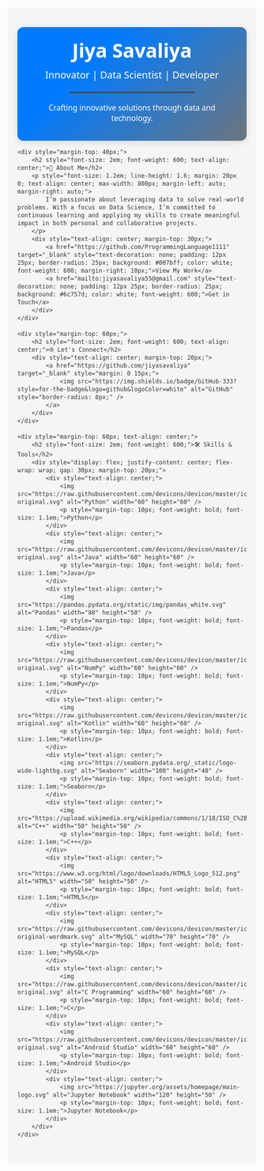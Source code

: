 <div style="background-color: #f5f5f5; padding: 40px 20px; font-family: 'Segoe UI', Tahoma, Geneva, Verdana, sans-serif; color: #333;">
    <div style="background: linear-gradient(135deg, #007bff 30%, #6c757d 100%); padding: 20px; border-radius: 12px; box-shadow: 0 4px 15px rgba(0, 0, 0, 0.1);">
        <div style="text-align: center; color: white;">
            <h1 style="font-size: 2.8em; font-weight: 700; margin: 0;">Jiya Savaliya</h1>
            <p style="font-size: 1.4em; margin: 10px 0;">Innovator | Data Scientist | Developer</p>
            <hr style="width: 60%; margin: 20px auto; border-top: 2px solid rgba(255, 255, 255, 0.3);" />
            <p style="font-size: 1.1em;">Crafting innovative solutions through data and technology.</p>
        </div>
    </div>
    
    <div style="margin-top: 40px;">
        <h2 style="font-size: 2em; font-weight: 600; text-align: center;">🚀 About Me</h2>
        <p style="font-size: 1.2em; line-height: 1.6; margin: 20px 0; text-align: center; max-width: 800px; margin-left: auto; margin-right: auto;">
            I’m passionate about leveraging data to solve real-world problems. With a focus on Data Science, I’m committed to continuous learning and applying my skills to create meaningful impact in both personal and collaborative projects.
        </p>
        <div style="text-align: center; margin-top: 30px;">
            <a href="https://github.com/ProgrammingLanguage1111" target="_blank" style="text-decoration: none; padding: 12px 25px; border-radius: 25px; background: #007bff; color: white; font-weight: 600; margin-right: 10px;">View My Work</a>
            <a href="mailto:jiyasavaliya55@gmail.com" style="text-decoration: none; padding: 12px 25px; border-radius: 25px; background: #6c757d; color: white; font-weight: 600;">Get in Touch</a>
        </div>
    </div>
    
    <div style="margin-top: 60px;">
        <h2 style="font-size: 2em; font-weight: 600; text-align: center;">🌐 Let's Connect</h2>
        <div style="text-align: center; margin-top: 20px;">
            <a href="https://github.com/jiyasavaliya" target="_blank" style="margin: 0 15px;">
                <img src="https://img.shields.io/badge/GitHub-333?style=for-the-badge&logo=github&logoColor=white" alt="GitHub" style="border-radius: 8px;" />
            </a>
        </div>
    </div>
    
    <div style="margin-top: 60px; text-align: center;">
        <h2 style="font-size: 2em; font-weight: 600;">🛠️ Skills & Tools</h2>
        <div style="display: flex; justify-content: center; flex-wrap: wrap; gap: 30px; margin-top: 20px;">
            <div style="text-align: center;">
                <img src="https://raw.githubusercontent.com/devicons/devicon/master/icons/python/python-original.svg" alt="Python" width="60" height="60" />
                <p style="margin-top: 10px; font-weight: bold; font-size: 1.1em;">Python</p>
            </div>
            <div style="text-align: center;">
                <img src="https://raw.githubusercontent.com/devicons/devicon/master/icons/java/java-original.svg" alt="Java" width="60" height="60" />
                <p style="margin-top: 10px; font-weight: bold; font-size: 1.1em;">Java</p>
            </div>
            <div style="text-align: center;">
                <img src="https://pandas.pydata.org/static/img/pandas_white.svg" alt="Pandas" width="80" height="50" />
                <p style="margin-top: 10px; font-weight: bold; font-size: 1.1em;">Pandas</p>
            </div>
            <div style="text-align: center;">
                <img src="https://raw.githubusercontent.com/devicons/devicon/master/icons/numpy/numpy-original.svg" alt="NumPy" width="60" height="60" />
                <p style="margin-top: 10px; font-weight: bold; font-size: 1.1em;">NumPy</p>
            </div>
            <div style="text-align: center;">
                <img src="https://raw.githubusercontent.com/devicons/devicon/master/icons/kotlin/kotlin-original.svg" alt="Kotlin" width="60" height="60" />
                <p style="margin-top: 10px; font-weight: bold; font-size: 1.1em;">Kotlin</p>
            </div>
            <div style="text-align: center;">
                <img src="https://seaborn.pydata.org/_static/logo-wide-lightbg.svg" alt="Seaborn" width="100" height="40" />
                <p style="margin-top: 10px; font-weight: bold; font-size: 1.1em;">Seaborn</p>
            </div>
            <div style="text-align: center;">
                <img src="https://upload.wikimedia.org/wikipedia/commons/1/18/ISO_C%2B%2B_Logo.svg" alt="C++" width="50" height="50" />
                <p style="margin-top: 10px; font-weight: bold; font-size: 1.1em;">C++</p>
            </div>
            <div style="text-align: center;">
                <img src="https://www.w3.org/html/logo/downloads/HTML5_Logo_512.png" alt="HTML5" width="50" height="50" />
                <p style="margin-top: 10px; font-weight: bold; font-size: 1.1em;">HTML5</p>
            </div>
            <div style="text-align: center;">
                <img src="https://raw.githubusercontent.com/devicons/devicon/master/icons/mysql/mysql-original-wordmark.svg" alt="MySQL" width="70" height="70" />
                <p style="margin-top: 10px; font-weight: bold; font-size: 1.1em;">MySQL</p>
            </div>
            <div style="text-align: center;">
                <img src="https://raw.githubusercontent.com/devicons/devicon/master/icons/c/c-original.svg" alt="C Programming" width="60" height="60" />
                <p style="margin-top: 10px; font-weight: bold; font-size: 1.1em;">C</p>
            </div>
            <div style="text-align: center;">
                <img src="https://raw.githubusercontent.com/devicons/devicon/master/icons/androidstudio/androidstudio-original.svg" alt="Android Studio" width="60" height="60" />
                <p style="margin-top: 10px; font-weight: bold; font-size: 1.1em;">Android Studio</p>
            </div>
            <div style="text-align: center;">
                <img src="https://jupyter.org/assets/homepage/main-logo.svg" alt="Jupyter Notebook" width="120" height="50" />
                <p style="margin-top: 10px; font-weight: bold; font-size: 1.1em;">Jupyter Notebook</p>
            </div>
        </div>
    </div>
</div>
